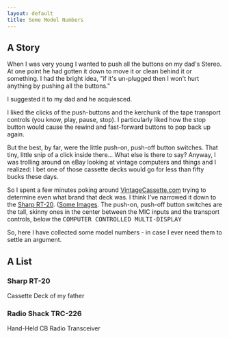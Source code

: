 ```yaml
---
layout: default
title: Some Model Numbers
---
```


## A Story

When I was very young I wanted to push all the buttons on my dad's Stereo. At one point he had gotten it down to move it or clean behind it or something. I had the bright idea, "if it's un-plugged then I won't hurt anything by pushing all the buttons."

I suggested it to my dad and he acquiesced.

I liked the clicks of the push-buttons and the kerchunk of the tape transport controls (you know, play, pause, stop). I particularly liked how the stop button would cause the rewind and fast-forward buttons to pop back up again.

But the best, by far, were the little push-on, push-off button switches. That tiny, little snip of a click inside there... What else is there to say? Anyway, I was trolling around on eBay looking at vintage computers and things and I realized: I bet one of those cassette decks would go for less than fifty bucks these days.

So I spent a few minutes poking around [VintageCassette.com](http://www.vintagecassette.com/) trying to determine even what brand that deck was. I think I've narrowed it down to the [Sharp RT-20](http://www.vintagecassette.com/sharp/rt-20). ([Some Images](https://www.google.com/search?q=sharp+stereo+cassette+deck+rt-20&safe=active&tbm=isch&tbo=u&source=univ&sa=X&ved=0ahUKEwiihpj0r9bSAhVjsVQKHT-lBu8QsAQIIw&biw=1680&bih=949#imgrc=_). The push-on, push-off button switches are the tall, skinny ones in the center between the MIC inputs and the transport controls, below the <samp>COMPUTER CONTROLLED MULTI-DISPLAY</samp>

So, here I have collected some model numbers - in case I ever need them to settle an argument.

## A List

### Sharp RT-20
Cassette Deck of my father

### Radio Shack TRC-226
Hand-Held CB Radio Transceiver

